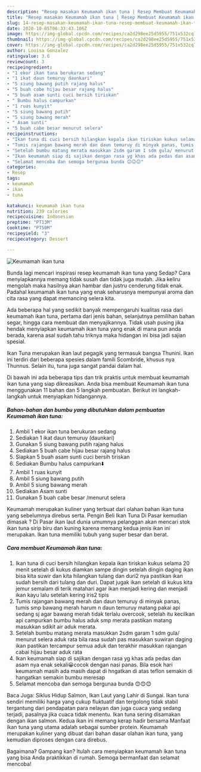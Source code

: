 ```yaml
---
description: "Resep masakan Keumamah ikan tuna | Resep Membuat Keumamah ikan tuna Yang Enak Dan Lezat"
title: "Resep masakan Keumamah ikan tuna | Resep Membuat Keumamah ikan tuna Yang Enak Dan Lezat"
slug: 14-resep-masakan-keumamah-ikan-tuna-resep-membuat-keumamah-ikan-tuna-yang-enak-dan-lezat
date: 2020-10-05T06:33:43.106Z
image: https://img-global.cpcdn.com/recipes/ca2d298ee25d5955/751x532cq70/keumamah-ikan-tuna-foto-resep-utama.jpg
thumbnail: https://img-global.cpcdn.com/recipes/ca2d298ee25d5955/751x532cq70/keumamah-ikan-tuna-foto-resep-utama.jpg
cover: https://img-global.cpcdn.com/recipes/ca2d298ee25d5955/751x532cq70/keumamah-ikan-tuna-foto-resep-utama.jpg
author: Louisa Gonzalez
ratingvalue: 3.6
reviewcount: 3
recipeingredient:
- "1 ekor ikan tuna berukuran sedang"
- "1 ikat daun temuruy daunkari"
- "5 siung bawang putih rajang halus"
- "5 buah cabe hijau besar rajang halus"
- "5 buah asam sunti cuci bersih tiriskan"
- " Bumbu halus campurkan"
- "1 ruas kunyit"
- "5 siung bawang putih"
- "5 siung bawang merah"
- " Asam sunti"
- "5 buah cabe besar menurut selera"
recipeinstructions:
- "Ikan tuna di cuci bersih hilangkan kepala ikan tiriskan kukus selama 20 menit setelah di kukus diamkan sampe dingin setelah dingin daging ikan bisa kita suwir dan kita hilangkan tulang dan duri2 nya pastikan ikan sudah bersih dari tulang dan duri. Dapat jugak ikan setelah di kukus kita jemur semalam di terik matahari agar ikan menjadi kering dan menjadi ikan kayu lalu setelah kering iris2 tipis"
- "Tumis rajangan bawang merah dan daun temuruy di minyak panas, tumis smp bawang merah harum n daun temuruy matang pakai api sedang sj agar bawang merah tidak terlalu overcook, setelah itu kecilkan api campurkan bumbu halus aduk smp merata pastikan matang masukkan sdikit air aduk merata."
- "Setelah bumbu matang merata masukkan 2sdm garam 1 sdm gula/ menurut selera aduk rata bila rasa sudah pas masukkan suwiran daging ikan pastikan tercampur semua aduk dan terakhir masukkan rajangan cabai hijau besar aduk rata"
- "Ikan keumamah siap di sajikan dengan rasa yg khas ada pedas dan asam nya enak sekali😀cocok dengan nasi panas. Bila esok hari keumamah masih ada masih dapat di hngatkan di atas teflon semakin di hangatkan semakin bumbu meresap"
- "Selamat mencoba dan semoga bergunaa bunda 😊😊😊"
categories:
- Resep
tags:
- keumamah
- ikan
- tuna

katakunci: keumamah ikan tuna 
nutrition: 239 calories
recipecuisine: Indonesian
preptime: "PT13M"
cooktime: "PT50M"
recipeyield: "3"
recipecategory: Dessert

---
```



![Keumamah ikan tuna](https://img-global.cpcdn.com/recipes/ca2d298ee25d5955/751x532cq70/keumamah-ikan-tuna-foto-resep-utama.jpg)

Bunda lagi mencari inspirasi resep keumamah ikan tuna yang Sedap? Cara menyiapkannya memang tidak susah dan tidak juga mudah. Jika keliru mengolah maka hasilnya akan hambar dan justru cenderung tidak enak. Padahal keumamah ikan tuna yang enak seharusnya mempunyai aroma dan cita rasa yang dapat memancing selera kita.

Ada beberapa hal yang sedikit banyak mempengaruhi kualitas rasa dari keumamah ikan tuna, pertama dari jenis bahan, selanjutnya pemilihan bahan segar, hingga cara membuat dan menyajikannya. Tidak usah pusing jika hendak menyiapkan keumamah ikan tuna yang enak di mana pun anda berada, karena asal sudah tahu triknya maka hidangan ini bisa jadi sajian spesial.

Ikan Tuna merupakan ikan laut pegagik yang termasuk bangsa Thunini. Ikan ini terdiri dari beberapa spesies dalam famili Scombride, khusus nya Thunnus. Selain itu, tuna juga sangat pandai dalam hal.


Di bawah ini ada beberapa tips dan trik praktis untuk membuat keumamah ikan tuna yang siap dikreasikan. Anda bisa membuat Keumamah ikan tuna menggunakan 11 bahan dan 5 langkah pembuatan. Berikut ini langkah-langkah untuk menyiapkan hidangannya.

<!--inarticleads1-->

##### Bahan-bahan dan bumbu yang dibutuhkan dalam pembuatan Keumamah ikan tuna:

1. Ambil 1 ekor ikan tuna berukuran sedang
1. Sediakan 1 ikat daun temuruy (daunkari)
1. Gunakan 5 siung bawang putih rajang halus
1. Sediakan 5 buah cabe hijau besar rajang halus
1. Siapkan 5 buah asam sunti cuci bersih tiriskan
1. Sediakan  Bumbu halus campurkan⬇️
1. Ambil 1 ruas kunyit
1. Ambil 5 siung bawang putih
1. Ambil 5 siung bawang merah
1. Sediakan  Asam sunti
1. Gunakan 5 buah cabe besar /menurut selera


Keumamah merupakan kuliner yang terbuat dari olahan bahan ikan tuna yang sebelumnya direbus serta. Pengin Beli Ikan Tuna Di Pasar kemudian dimasak ? Di Pasar ikan laut dunia umumnya pelanggan akan mencari stok ikan tuna sirip biru dan kuning karena memang kedua jenis ikan ini merupakan. Ikan tuna memiliki tubuh yang super besar dan berat. 

<!--inarticleads2-->

##### Cara membuat Keumamah ikan tuna:

1. Ikan tuna di cuci bersih hilangkan kepala ikan tiriskan kukus selama 20 menit setelah di kukus diamkan sampe dingin setelah dingin daging ikan bisa kita suwir dan kita hilangkan tulang dan duri2 nya pastikan ikan sudah bersih dari tulang dan duri. Dapat jugak ikan setelah di kukus kita jemur semalam di terik matahari agar ikan menjadi kering dan menjadi ikan kayu lalu setelah kering iris2 tipis
1. Tumis rajangan bawang merah dan daun temuruy di minyak panas, tumis smp bawang merah harum n daun temuruy matang pakai api sedang sj agar bawang merah tidak terlalu overcook, setelah itu kecilkan api campurkan bumbu halus aduk smp merata pastikan matang masukkan sdikit air aduk merata.
1. Setelah bumbu matang merata masukkan 2sdm garam 1 sdm gula/ menurut selera aduk rata bila rasa sudah pas masukkan suwiran daging ikan pastikan tercampur semua aduk dan terakhir masukkan rajangan cabai hijau besar aduk rata
1. Ikan keumamah siap di sajikan dengan rasa yg khas ada pedas dan asam nya enak sekali😀cocok dengan nasi panas. Bila esok hari keumamah masih ada masih dapat di hngatkan di atas teflon semakin di hangatkan semakin bumbu meresap
1. Selamat mencoba dan semoga bergunaa bunda 😊😊😊


Baca Juga: Siklus Hidup Salmon, Ikan Laut yang Lahir di Sungai. Ikan tuna sendiri memiliki harga yang cukup fluktuatif dan tergolong tidak stabil tergantung dari pendapatan para nelayan dan juga cuaca yang sedang terjadi, pasalnya jika cuaca tidak menentu. Ikan tuna sering disamakan dengan ikan salmon. Kedua ikan ini memang kerap hadir bersama Manfaat ikan tuna yang utama adalah sebagai sumber protein. Keumamah merupakan kuliner yang dibuat dari bahan dasar olahan ikan tuna, yang kemudian diproses dengan cara direbus. 

Bagaimana? Gampang kan? Itulah cara menyiapkan keumamah ikan tuna yang bisa Anda praktikkan di rumah. Semoga bermanfaat dan selamat mencoba!
